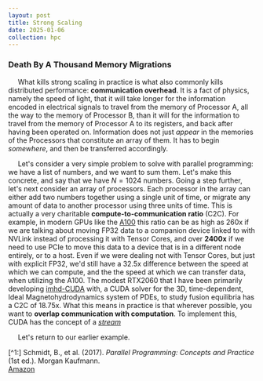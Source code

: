 ```yaml
---
layout: post
title: Strong Scaling
date: 2025-01-06
collection: hpc
---
```

### Death By A Thousand Memory Migrations
&nbsp;&nbsp;&nbsp;&nbsp; What kills strong scaling in practice is what also commonly kills distributed performance: **communication overhead**. It is a fact of physics, namely the speed of light, that it will take longer for the information encoded in electrical signals to travel from the memory of Processor A, all the way to the memory of Processor B, than it will for the information to travel from the memory of Processor A to its registers, and back after having been operated on. Information does not just *appear* in the memories of the Processors that constitute an array of them. It has to begin *somewhere*, and then be transferred accordingly. 

&nbsp;&nbsp;&nbsp;&nbsp; Let's consider a very simple problem to solve with parallel programming: we have a list of numbers, and we want to sum them. Let's make this concrete, and say that we have $N=1024$ numbers. Going a step further, let's next consider an array of processors. Each processor in the array can either add two numbers together using a single unit of time, or migrate any amount of data to another processor using three units of time. This is actually a very charitable **compute-to-communication ratio** (C2C). For example, in modern GPUs like the [A100](https://www.nvidia.com/content/dam/en-zz/Solutions/Data-Center/a100/pdf/nvidia-a100-datasheet-us-nvidia-1758950-r4-web.pdf) this ratio can be as high as 260x if we are talking about moving FP32 data to a companion device linked to with NVLink instead of processing it with Tensor Cores, and over **2400x** if we need to use PCIe to move this data to a device that is in a different node entirely, or to a host. Even if we were dealing not with Tensor Cores, but just with explicit FP32, we'd still have a 32.5x difference between the speed at which we can compute, and the the speed at which we can transfer data, when utilizing the A100. The modest RTX2060 that I have been primarily developing [imhd-CUDA](https://github.com/russellmatt66/imhd-CUDA) with, a CUDA solver for the 3D, time-dependent, Ideal Magnetohydrodynamics system of PDEs, to study fusion equilibria has a C2C of 18.75x. What this means in practice is that wherever possible, you want to **overlap communication with computation**. To implement this, CUDA has the concept of a [*stream*](https://docs.nvidia.com/cuda/cuda-c-programming-guide/index.html?highlight=Streams#streams)

&nbsp;&nbsp;&nbsp;&nbsp; Let's return to our earlier example. 

<!-- References -->
[^1:] Schmidt, B., et al. (2017). *Parallel Programming: Concepts and Practice* (1st ed.). Morgan Kaufmann.  
[Amazon](https://www.amazon.com/Parallel-Programming-Bertil-Schmidt-Ph-D/dp/0128498900)